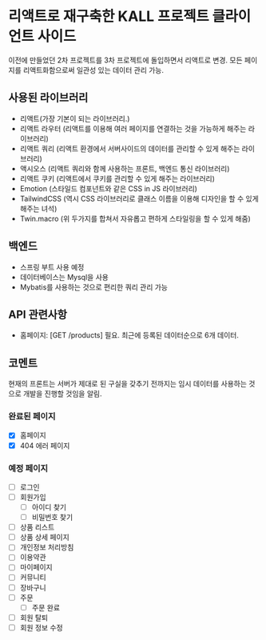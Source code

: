 # 리액트로 재구축한 KALL 프로젝트 클라이언트 사이드
이전에 만들었던 2차 프로젝트를 3차 프로젝트에 돌입하면서 리액트로 변경. 모든 페이지를 리액트화함으로써 일관성 있는 데이터 관리 가능.

## 사용된 라이브러리
- 리액트(가장 기본이 되는 라이브러리.)
- 리액트 라우터 (리액트를 이용해 여러 페이지를 연결하는 것을 가능하게 해주는 라이브러리)
- 리액트 쿼리 (리액트 환경에서 서버사이드의 데이터를 관리할 수 있게 해주는 라이브러리)
- 액시오스 (리액트 쿼리와 함께 사용하는 프론트, 백엔드 통신 라이브러리)
- 리액트 쿠키 (리액트에서 쿠키를 관리할 수 있게 해주는 라이브러리)
- Emotion (스타일드 컴포넌트와 같은 CSS in JS 라이브러리)
- TailwindCSS (역시 CSS 라이브러리로 클래스 이름을 이용해 디자인을 할 수 있게 해주는 녀석)
- Twin.macro (위 두가지를 합쳐서 자유롭고 편하게 스타일링을 할 수 있게 해줌)

## 백엔드
- 스프링 부트 사용 예정
- 데이터베이스는 Mysql을 사용
- Mybatis를 사용하는 것으로 편리한 쿼리 관리 가능

## API 관련사항
- 홈페이지: [GET /products] 필요. 최근에 등록된 데이터순으로 6개 데이터.

## 코멘트
현재의 프론트는 서버가 제대로 된 구실을 갖추기 전까지는 임시 데이터를 사용하는 것으로 개발을 진행할 것임을 알림.

### 완료된 페이지
- [x] 홈페이지
- [x] 404 에러 페이지

### 예정 페이지
- [ ] 로그인
- [ ] 회원가입
  - [ ] 아이디 찾기
  - [ ] 비밀번호 찾기
- [ ] 상품 리스트
- [ ] 상품 상세 페이지
- [ ] 개인정보 처리방침
- [ ] 이용약관
- [ ] 마이페이지
- [ ] 커뮤니티
- [ ] 장바구니
- [ ] 주문
  - [ ] 주문 완료
- [ ] 회원 탈퇴
- [ ] 회원 정보 수정
